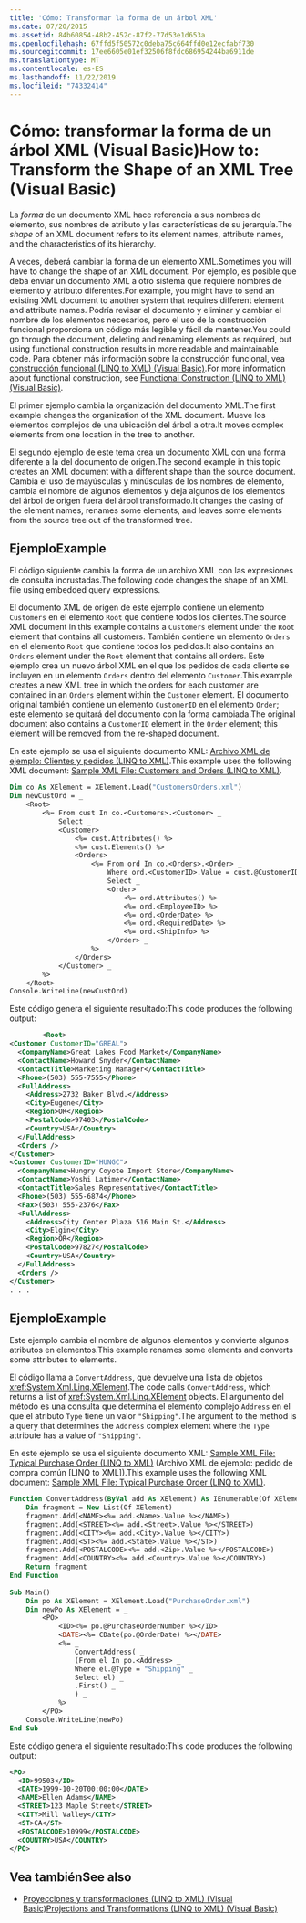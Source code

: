 ```yaml
---
title: 'Cómo: Transformar la forma de un árbol XML'
ms.date: 07/20/2015
ms.assetid: 84b60854-48b2-452c-87f2-77d53e1d653a
ms.openlocfilehash: 67ffd5f50572c0deba75c664ffd0e12ecfabf730
ms.sourcegitcommit: 17ee6605e01ef32506f8fdc686954244ba6911de
ms.translationtype: MT
ms.contentlocale: es-ES
ms.lasthandoff: 11/22/2019
ms.locfileid: "74332414"
---
```

# <a name="how-to-transform-the-shape-of-an-xml-tree-visual-basic"></a><span data-ttu-id="33268-102">Cómo: transformar la forma de un árbol XML (Visual Basic)</span><span class="sxs-lookup"><span data-stu-id="33268-102">How to: Transform the Shape of an XML Tree (Visual Basic)</span></span>
<span data-ttu-id="33268-103">La *forma* de un documento XML hace referencia a sus nombres de elemento, sus nombres de atributo y las características de su jerarquía.</span><span class="sxs-lookup"><span data-stu-id="33268-103">The *shape* of an XML document refers to its element names, attribute names, and the characteristics of its hierarchy.</span></span>  
  
 <span data-ttu-id="33268-104">A veces, deberá cambiar la forma de un elemento XML.</span><span class="sxs-lookup"><span data-stu-id="33268-104">Sometimes you will have to change the shape of an XML document.</span></span> <span data-ttu-id="33268-105">Por ejemplo, es posible que deba enviar un documento XML a otro sistema que requiere nombres de elemento y atributo diferentes.</span><span class="sxs-lookup"><span data-stu-id="33268-105">For example, you might have to send an existing XML document to another system that requires different element and attribute names.</span></span> <span data-ttu-id="33268-106">Podría revisar el documento y eliminar y cambiar el nombre de los elementos necesarios, pero el uso de la construcción funcional proporciona un código más legible y fácil de mantener.</span><span class="sxs-lookup"><span data-stu-id="33268-106">You could go through the document, deleting and renaming elements as required, but using functional construction results in more readable and maintainable code.</span></span> <span data-ttu-id="33268-107">Para obtener más información sobre la construcción funcional, vea [construcción funcional (LINQ to XML) (Visual Basic)](../../../../visual-basic/programming-guide/concepts/linq/functional-construction-linq-to-xml.md).</span><span class="sxs-lookup"><span data-stu-id="33268-107">For more information about functional construction, see [Functional Construction (LINQ to XML) (Visual Basic)](../../../../visual-basic/programming-guide/concepts/linq/functional-construction-linq-to-xml.md).</span></span>  
  
 <span data-ttu-id="33268-108">El primer ejemplo cambia la organización del documento XML.</span><span class="sxs-lookup"><span data-stu-id="33268-108">The first example changes the organization of the XML document.</span></span> <span data-ttu-id="33268-109">Mueve los elementos complejos de una ubicación del árbol a otra.</span><span class="sxs-lookup"><span data-stu-id="33268-109">It moves complex elements from one location in the tree to another.</span></span>  
  
 <span data-ttu-id="33268-110">El segundo ejemplo de este tema crea un documento XML con una forma diferente a la del documento de origen.</span><span class="sxs-lookup"><span data-stu-id="33268-110">The second example in this topic creates an XML document with a different shape than the source document.</span></span> <span data-ttu-id="33268-111">Cambia el uso de mayúsculas y minúsculas de los nombres de elemento, cambia el nombre de algunos elementos y deja algunos de los elementos del árbol de origen fuera del árbol transformado.</span><span class="sxs-lookup"><span data-stu-id="33268-111">It changes the casing of the element names, renames some elements, and leaves some elements from the source tree out of the transformed tree.</span></span>  
  
## <a name="example"></a><span data-ttu-id="33268-112">Ejemplo</span><span class="sxs-lookup"><span data-stu-id="33268-112">Example</span></span>  
 <span data-ttu-id="33268-113">El código siguiente cambia la forma de un archivo XML con las expresiones de consulta incrustadas.</span><span class="sxs-lookup"><span data-stu-id="33268-113">The following code changes the shape of an XML file using embedded query expressions.</span></span>  
  
 <span data-ttu-id="33268-114">El documento XML de origen de este ejemplo contiene un elemento `Customers` en el elemento `Root` que contiene todos los clientes.</span><span class="sxs-lookup"><span data-stu-id="33268-114">The source XML document in this example contains a `Customers` element under the `Root` element that contains all customers.</span></span> <span data-ttu-id="33268-115">También contiene un elemento `Orders` en el elemento `Root` que contiene todos los pedidos.</span><span class="sxs-lookup"><span data-stu-id="33268-115">It also contains an `Orders` element under the `Root` element that contains all orders.</span></span> <span data-ttu-id="33268-116">Este ejemplo crea un nuevo árbol XML en el que los pedidos de cada cliente se incluyen en un elemento `Orders` dentro del elemento `Customer`.</span><span class="sxs-lookup"><span data-stu-id="33268-116">This example creates a new XML tree in which the orders for each customer are contained in an `Orders` element within the `Customer` element.</span></span> <span data-ttu-id="33268-117">El documento original también contiene un elemento `CustomerID` en el elemento `Order`; este elemento se quitará del documento con la forma cambiada.</span><span class="sxs-lookup"><span data-stu-id="33268-117">The original document also contains a `CustomerID` element in the `Order` element; this element will be removed from the re-shaped document.</span></span>  
  
 <span data-ttu-id="33268-118">En este ejemplo se usa el siguiente documento XML: [Archivo XML de ejemplo: Clientes y pedidos (LINQ to XML)](../../../../visual-basic/programming-guide/concepts/linq/sample-xml-file-customers-and-orders-linq-to-xml.md).</span><span class="sxs-lookup"><span data-stu-id="33268-118">This example uses the following XML document: [Sample XML File: Customers and Orders (LINQ to XML)](../../../../visual-basic/programming-guide/concepts/linq/sample-xml-file-customers-and-orders-linq-to-xml.md).</span></span>  
  
```vb  
Dim co As XElement = XElement.Load("CustomersOrders.xml")  
Dim newCustOrd = _  
    <Root>  
        <%= From cust In co.<Customers>.<Customer> _  
            Select _  
            <Customer>  
                <%= cust.Attributes() %>  
                <%= cust.Elements() %>  
                <Orders>  
                    <%= From ord In co.<Orders>.<Order> _  
                        Where ord.<CustomerID>.Value = cust.@CustomerID _  
                        Select _  
                        <Order>  
                            <%= ord.Attributes() %>  
                            <%= ord.<EmployeeID> %>  
                            <%= ord.<OrderDate> %>  
                            <%= ord.<RequiredDate> %>  
                            <%= ord.<ShipInfo> %>  
                        </Order> _  
                    %>  
                </Orders>  
            </Customer> _  
        %>  
    </Root>  
Console.WriteLine(newCustOrd)  
```  
  
 <span data-ttu-id="33268-119">Este código genera el siguiente resultado:</span><span class="sxs-lookup"><span data-stu-id="33268-119">This code produces the following output:</span></span>  
  
```xml  
        <Root>  
<Customer CustomerID="GREAL">  
  <CompanyName>Great Lakes Food Market</CompanyName>  
  <ContactName>Howard Snyder</ContactName>  
  <ContactTitle>Marketing Manager</ContactTitle>  
  <Phone>(503) 555-7555</Phone>  
  <FullAddress>  
    <Address>2732 Baker Blvd.</Address>  
    <City>Eugene</City>  
    <Region>OR</Region>  
    <PostalCode>97403</PostalCode>  
    <Country>USA</Country>  
  </FullAddress>  
  <Orders />  
</Customer>  
<Customer CustomerID="HUNGC">  
  <CompanyName>Hungry Coyote Import Store</CompanyName>  
  <ContactName>Yoshi Latimer</ContactName>  
  <ContactTitle>Sales Representative</ContactTitle>  
  <Phone>(503) 555-6874</Phone>  
  <Fax>(503) 555-2376</Fax>  
  <FullAddress>  
    <Address>City Center Plaza 516 Main St.</Address>  
    <City>Elgin</City>  
    <Region>OR</Region>  
    <PostalCode>97827</PostalCode>  
    <Country>USA</Country>  
  </FullAddress>  
  <Orders />  
</Customer>  
. . .  
```  
  
## <a name="example"></a><span data-ttu-id="33268-120">Ejemplo</span><span class="sxs-lookup"><span data-stu-id="33268-120">Example</span></span>  
 <span data-ttu-id="33268-121">Este ejemplo cambia el nombre de algunos elementos y convierte algunos atributos en elementos.</span><span class="sxs-lookup"><span data-stu-id="33268-121">This example renames some elements and converts some attributes to elements.</span></span>  
  
 <span data-ttu-id="33268-122">El código llama a `ConvertAddress`, que devuelve una lista de objetos <xref:System.Xml.Linq.XElement>.</span><span class="sxs-lookup"><span data-stu-id="33268-122">The code calls `ConvertAddress`, which returns a list of <xref:System.Xml.Linq.XElement> objects.</span></span> <span data-ttu-id="33268-123">El argumento del método es una consulta que determina el elemento complejo `Address` en el que el atributo `Type` tiene un valor `"Shipping"`.</span><span class="sxs-lookup"><span data-stu-id="33268-123">The argument to the method is a query that determines the `Address` complex element where the `Type` attribute has a value of `"Shipping"`.</span></span>  
  
 <span data-ttu-id="33268-124">En este ejemplo se usa el siguiente documento XML: [Sample XML File: Typical Purchase Order (LINQ to XML)](../../../../visual-basic/programming-guide/concepts/linq/sample-xml-file-typical-purchase-order-linq-to-xml.md) (Archivo XML de ejemplo: pedido de compra común [LINQ to XML]).</span><span class="sxs-lookup"><span data-stu-id="33268-124">This example uses the following XML document: [Sample XML File: Typical Purchase Order (LINQ to XML)](../../../../visual-basic/programming-guide/concepts/linq/sample-xml-file-typical-purchase-order-linq-to-xml.md).</span></span>  
  
```vb  
Function ConvertAddress(ByVal add As XElement) As IEnumerable(Of XElement)  
    Dim fragment = New List(Of XElement)  
    fragment.Add(<NAME><%= add.<Name>.Value %></NAME>)  
    fragment.Add(<STREET><%= add.<Street>.Value %></STREET>)  
    fragment.Add(<CITY><%= add.<City>.Value %></CITY>)  
    fragment.Add(<ST><%= add.<State>.Value %></ST>)  
    fragment.Add(<POSTALCODE><%= add.<Zip>.Value %></POSTALCODE>)  
    fragment.Add(<COUNTRY><%= add.<Country>.Value %></COUNTRY>)  
    Return fragment  
End Function  
  
Sub Main()  
    Dim po As XElement = XElement.Load("PurchaseOrder.xml")  
    Dim newPo As XElement = _  
        <PO>  
            <ID><%= po.@PurchaseOrderNumber %></ID>  
            <DATE><%= CDate(po.@OrderDate) %></DATE>  
            <%= _  
                ConvertAddress( _  
                (From el In po.<Address> _  
                Where el.@Type = "Shipping" _  
                Select el) _  
                .First() _  
                ) _  
            %>  
        </PO>  
    Console.WriteLine(newPo)  
End Sub  
```  
  
 <span data-ttu-id="33268-125">Este código genera el siguiente resultado:</span><span class="sxs-lookup"><span data-stu-id="33268-125">This code produces the following output:</span></span>  
  
```xml  
<PO>  
  <ID>99503</ID>  
  <DATE>1999-10-20T00:00:00</DATE>  
  <NAME>Ellen Adams</NAME>  
  <STREET>123 Maple Street</STREET>  
  <CITY>Mill Valley</CITY>  
  <ST>CA</ST>  
  <POSTALCODE>10999</POSTALCODE>  
  <COUNTRY>USA</COUNTRY>  
</PO>  
```  
  
## <a name="see-also"></a><span data-ttu-id="33268-126">Vea también</span><span class="sxs-lookup"><span data-stu-id="33268-126">See also</span></span>

- [<span data-ttu-id="33268-127">Proyecciones y transformaciones (LINQ to XML) (Visual Basic)</span><span class="sxs-lookup"><span data-stu-id="33268-127">Projections and Transformations (LINQ to XML) (Visual Basic)</span></span>](../../../../visual-basic/programming-guide/concepts/linq/projections-and-transformations-linq-to-xml.md)
